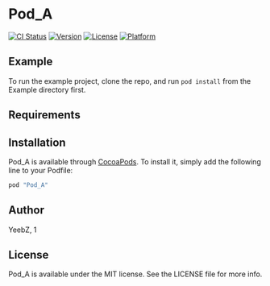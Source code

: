 # Pod_A

[![CI Status](http://img.shields.io/travis/YeebZ/Pod_A.svg?style=flat)](https://travis-ci.org/YeebZ/Pod_A)
[![Version](https://img.shields.io/cocoapods/v/Pod_A.svg?style=flat)](http://cocoapods.org/pods/Pod_A)
[![License](https://img.shields.io/cocoapods/l/Pod_A.svg?style=flat)](http://cocoapods.org/pods/Pod_A)
[![Platform](https://img.shields.io/cocoapods/p/Pod_A.svg?style=flat)](http://cocoapods.org/pods/Pod_A)

## Example

To run the example project, clone the repo, and run `pod install` from the Example directory first.

## Requirements

## Installation

Pod_A is available through [CocoaPods](http://cocoapods.org). To install
it, simply add the following line to your Podfile:

```ruby
pod "Pod_A"
```

## Author

YeebZ, 1

## License

Pod_A is available under the MIT license. See the LICENSE file for more info.
